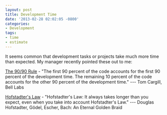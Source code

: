 ```yaml
---
layout: post
title: Development Time
date: '2013-02-28 02:02:05 -0800'
categories:
- Development
tags:
- time
- estimate
---
```


It seems common that development tasks or projects take much more time than
expected. My manager recently pointed these out to me:

[The 90/90 Rule][1] - "The first 90 percent of the code accounts for the first
90 percent of the development time. The remaining 10 percent of the code
accounts for the other 90 percent of the development time."
--- Tom Cargill, Bell Labs

[Hofstadter's Law][2] - "Hofstadter's Law: It always takes longer than you
expect, even when you take into account Hofstadter's Law."
--- Douglas Hofstadter, G&ouml;del, Escher, Bach: An Eternal Golden Braid

[1]: http://en.wikipedia.org/wiki/Ninety-ninety_rule
[2]: http://en.wikipedia.org/wiki/Hofstadter's_law
